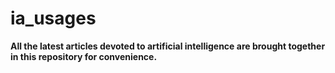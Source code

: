 # ia_usages

**All the latest articles devoted to artificial intelligence are brought together in this repository for convenience.**

